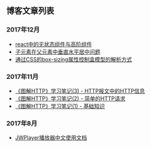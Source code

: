 
## 博客文章列表

### 2017年12月
- ​[react中的无状态组件与高阶组件](http://xinda.site/2017/12/03/react%E4%B8%AD%E7%9A%84%E6%97%A0%E7%8A%B6%E6%80%81%E7%BB%84%E4%BB%B6%E4%B8%8E%E9%AB%98%E9%98%B6%E7%BB%84%E4%BB%B6/)
- ​[子元素在父元素中垂直水平居中问题](http://xinda.site/2017/12/03/%E5%AD%90%E5%85%83%E7%B4%A0%E5%9C%A8%E7%88%B6%E5%85%83%E7%B4%A0%E4%B8%AD%E5%9E%82%E7%9B%B4%E6%B0%B4%E5%B9%B3%E5%B1%85%E4%B8%AD%E9%97%AE%E9%A2%98/)
- ​[通过CSS的box-sizing属性控制盒模型的解析方式](http://xinda.site/2017/12/02/%E9%80%9A%E8%BF%87CSS%E7%9A%84box-sizing%E5%B1%9E%E6%80%A7%E6%8E%A7%E5%88%B6%E7%9B%92%E6%A8%A1%E5%9E%8B%E7%9A%84%E8%A7%A3%E6%9E%90%E6%96%B9%E5%BC%8F/)


### 2017年11月
- [《图解HTTP》学习笔记(3) - HTTP报文中的HTTP信息](http://xinda.site/2017/11/24/%E3%80%8A%E5%9B%BE%E8%A7%A3HTTP%E3%80%8B%E5%AD%A6%E4%B9%A0%E7%AC%94%E8%AE%B0-3-HTTP%E6%8A%A5%E6%96%87%E4%B8%AD%E7%9A%84HTTP%E4%BF%A1%E6%81%AF/)
- [《图解HTTP》学习笔记(2) - 简单的HTTP请求](http://xinda.site/2017/11/23/%E3%80%8A%E5%9B%BE%E8%A7%A3HTTP%E3%80%8B%E5%AD%A6%E4%B9%A0%E7%AC%94%E8%AE%B0-2-%E7%AE%80%E5%8D%95%E7%9A%84HTTP%E8%AF%B7%E6%B1%82/)
- [《图解HTTP》学习笔记(1) - 基础知识](http://xinda.site/2017/11/23/%E3%80%8A%E5%9B%BE%E8%A7%A3HTTP%E3%80%8B%E5%AD%A6%E4%B9%A0%E7%AC%94%E8%AE%B0-1-%E5%9F%BA%E7%A1%80%E7%9F%A5%E8%AF%86/)

### 2017年8月

- ​[JWPlayer播放器中文使用文档](http://xinda.site/2017/08/07/JWPlayer%E6%92%AD%E6%94%BE%E5%99%A8%E5%BF%AB%E9%80%9F%E4%BD%BF%E7%94%A8%E6%8C%87%E5%8D%97(%E4%B8%AD%E6%96%87%E6%96%87%E6%A1%A3)/)


